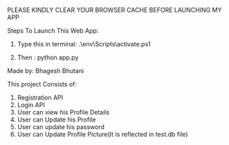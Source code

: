 PLEASE KINDLY CLEAR YOUR BROWSER CACHE BEFORE LAUNCHING MY APP

Steps To Launch This Web App:

1. Type this in terminal:     .\\env\Scripts\activate.ps1

2. Then :    python app.py

Made by: Bhagesh Bhutani

This project Consists of:

1. Registration API
2. Login API
3. User can view his Profile Details
4. User can Update his Profile
5. User can update his password
6. User can Update Profile Picture(It is reflected in test.db file)